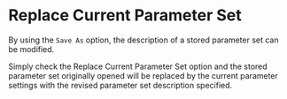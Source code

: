 # Replace Current Parameter Set

By using the `Save As` option, the description of a stored parameter set
can be modified.

Simply check the Replace Current Parameter Set option and the stored
parameter set originally opened will be replaced by the current
parameter settings with the revised parameter set description specified.
